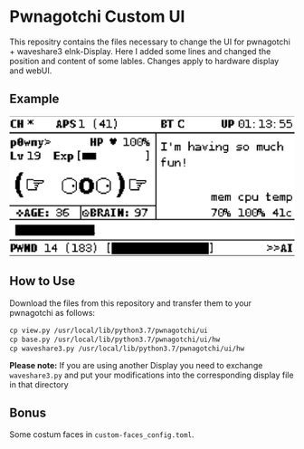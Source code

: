 # Pwnagotchi Custom UI

This repositry contains the files necessary to change the UI for pwnagotchi + waveshare3 eInk-Display.
Here I added some lines and changed the position and content of some lables.
Changes apply to hardware display and webUI.

## Example
![](https://github.com/FamosoMocoso/pwnagotchi_custom_ui/blob/main/example/pwnagotchi_custom-ui_wavshare3.jpg?raw=true)

## How to Use
Download the files from this repository and transfer them to your pwnagotchi as follows:

```
cp view.py /usr/local/lib/python3.7/pwnagotchi/ui
cp base.py /usr/local/lib/python3.7/pwnagotchi/ui/hw
cp waveshare3.py /usr/local/lib/python3.7/pwnagotchi/ui/hw
```
**Please note:** If you are using another Display you need to exchange `waveshare3.py` and put your modifications into the corresponding display file in that directory

## Bonus
Some costum faces in `custom-faces_config.toml`.
